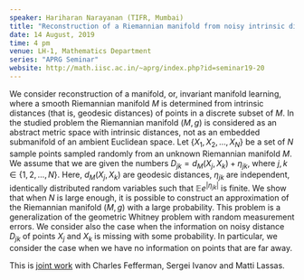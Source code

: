 ```yaml
---
speaker: Hariharan Narayanan (TIFR, Mumbai)
title: "Reconstruction of a Riemannian manifold from noisy intrinsic distances"
date: 14 August, 2019
time: 4 pm
venue: LH-1, Mathematics Department
series: "APRG Seminar"
website: http://math.iisc.ac.in/~aprg/index.php?id=seminar19-20
---
```


We consider reconstruction of a manifold, or, invariant manifold learning, where
a smooth Riemannian manifold $M$ is determined from intrinsic distances (that is,
geodesic distances) of points in a discrete subset of $M$. In the studied problem
the Riemannian manifold $(M,g)$ is considered as an abstract metric space with
intrinsic distances, not as an embedded submanifold of an ambient Euclidean space.
Let $\{X_1,X_2,\dots,X_N\}$ be a set of $N$ sample points sampled randomly from an
unknown Riemannian manifold $M$. We assume that we are given the numbers
$D_{jk}=d_M(X_j,X_k)+\eta_{jk}$, where $j,k\in \{1,2,\dots,N\}$. Here, $d_M(X_j,X_k)$
are geodesic distances, $\eta_{jk}$ are independent, identically distributed random
variables such that $\mathbb E e^{|\eta_{jk}|}$ is finite. We show that when $N$ is
large enough, it is possible to construct an approximation of the Riemannian manifold
$(M,g)$ with a large probability. This problem is a generalization of the geometric
Whitney problem with random measurement errors. We consider also the case when the
information on noisy distance $D_{jk}$ of points $X_j$ and $X_k$ is missing with
some probability. In particular, we consider the case when we have no information
on points that are far away.

This is [joint work](https://arxiv.org/abs/1905.07182) with Charles Fefferman,
Sergei Ivanov and Matti Lassas. 
